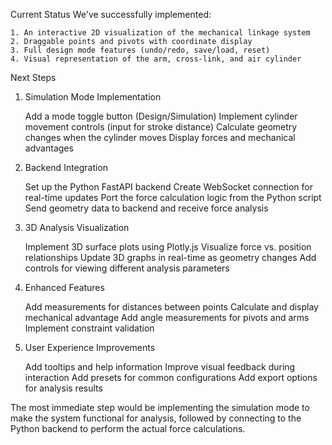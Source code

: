Current Status
We've successfully implemented:

    1. An interactive 2D visualization of the mechanical linkage system
    2. Draggable points and pivots with coordinate display
    3. Full design mode features (undo/redo, save/load, reset)
    4. Visual representation of the arm, cross-link, and air cylinder

Next Steps
1. Simulation Mode Implementation

    Add a mode toggle button (Design/Simulation)
    Implement cylinder movement controls (input for stroke distance)
    Calculate geometry changes when the cylinder moves
    Display forces and mechanical advantages

2. Backend Integration

    Set up the Python FastAPI backend
    Create WebSocket connection for real-time updates
    Port the force calculation logic from the Python script
    Send geometry data to backend and receive force analysis

3. 3D Analysis Visualization

    Implement 3D surface plots using Plotly.js
    Visualize force vs. position relationships
    Update 3D graphs in real-time as geometry changes
    Add controls for viewing different analysis parameters

4. Enhanced Features

    Add measurements for distances between points
    Calculate and display mechanical advantage
    Add angle measurements for pivots and arms
    Implement constraint validation

5. User Experience Improvements

    Add tooltips and help information
    Improve visual feedback during interaction
    Add presets for common configurations
    Add export options for analysis results

The most immediate step would be implementing the simulation mode to make the system functional for analysis, followed by connecting to the Python backend to perform the actual force calculations.